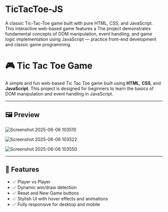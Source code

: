 # TicTacToe-JS
A classic Tic-Tac-Toe game built with pure HTML, CSS, and JavaScript. This interactive web-based game features a The project demonstrates fundamental concepts of DOM manipulation, event handling, and game logic implementation using JavaScript — practice front-end development and classic game programming. 


# 🎮 Tic Tac Toe Game

A simple and fun web-based Tic Tac Toe game built using **HTML**, **CSS**, and **JavaScript**. This project is designed for beginners to learn the basics of DOM manipulation and event handling in JavaScript.

---

## 🖼️ Preview

![Screenshot 2025-06-06 103510](https://github.com/user-attachments/assets/b449847d-0190-4902-922e-e6104b9e9392)

![Screenshot 2025-06-06 103522](https://github.com/user-attachments/assets/dbf9ee88-801a-452d-b0b3-f9b2652e90c8)

![Screenshot 2025-06-06 103550](https://github.com/user-attachments/assets/8d9522b6-d297-41dc-bfdc-ebe5d1ac34df)


---

## 🚀 Features

- ✅ Player vs Player
- ✅ Dynamic win/draw detection
- ✅ Reset and New Game buttons
- ✅ Stylish UI with hover effects and animations
- ✅ Fully responsive for desktop and mobile
